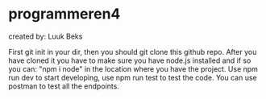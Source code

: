 # programmeren4

created by: Luuk Beks

First git init in your dir, then you should git clone this github repo.
After you have cloned it you have to make sure you have node.js installed and if so you can: "npm i node" in the location where you have the project.
Use npm run dev to start developing, use npm run test to test the code.
You can use postman to test all the endpoints.